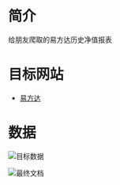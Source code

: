 # 简介
给朋友爬取的易方达历史净值报表

# 目标网站
- [易方达](https://fund.eastmoney.com/)

# 数据
![目标数据](https://github.com/wltos/project/blob/feature/eastmoney/assets/20200506_01.jpg?raw=true)

![最终文档](https://github.com/wltos/project/blob/feature/eastmoney/assets/20200506_02.jpg?raw=true)
